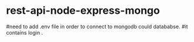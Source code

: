 # rest-api-node-express-mongo

#need to add .env file in order to connect to mongodb could datababse. 
#it contains login .
